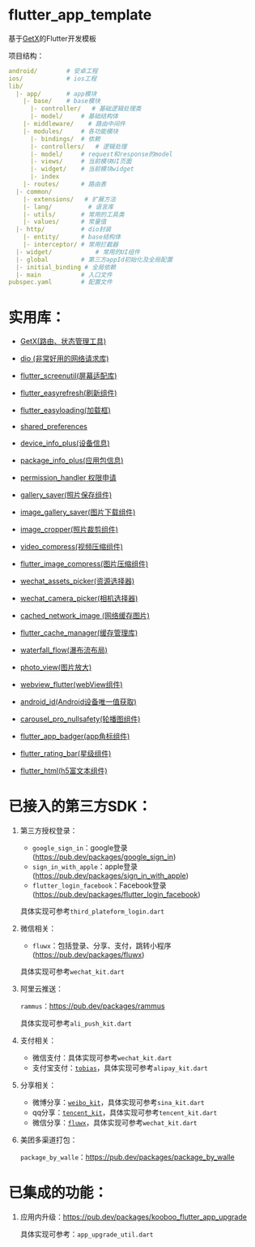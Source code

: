 # flutter_app_template

基于[GetX](https://pub.dev/packages/get)的Flutter开发模板

项目结构：

```yaml
android/ 		# 安卓工程
ios/     		# ios工程
lib/
  |- app/		# app模块
    |- base/	# base模块
      |- controller/   # 基础逻辑处理类
      |- model/		# 基础结构体
    |- middleware/    # 路由中间件
    |- modules/		# 各功能模块
      |- bindings/	# 依赖
      |- controllers/	# 逻辑处理
      |- model/		# request和response的model
      |- views/		# 当前模块UI页面
      |- widget/	# 当前模块widget
      |- index
    |- routes/		# 路由表
  |- common/
    |- extensions/ 	 # 扩展方法
    |- lang/          # 语言库
    |- utils/		# 常用的工具类
    |- values/		# 常量值
  |- http/		    # dio封装
    |- entity/	   	# base结构体
    |- interceptor/	# 常用拦截器 
  |- widget/			# 常用的UI组件
  |- global			# 第三方appId初始化及全局配置
  |- initial_binding # 全局依赖
  |- main			# 入口文件
pubspec.yaml		# 配置文件

```



# 实用库：

- [GetX(路由、状态管理工具)](https://pub.dev/packages/get)

- [dio (非常好用的网络请求库)](https://pub.dev/packages/dio)

- [flutter_screenutil(屏幕适配库)](https://pub.dev/packages/flutter_screenutil)

- [flutter_easyrefresh(刷新组件)](https://pub.dev/packages/flutter_easyrefresh)

- [flutter_easyloading(加载框)](https://pub.dev/packages/flutter_easyloading)

- [shared_preferences](https://pub.dev/packages/shared_preferences)

- [device_info_plus(设备信息)](https://pub.dev/packages/device_info_plus)

- [package_info_plus(应用包信息)](https://pub.dev/packages/package_info_plus)

- [permission_handler 权限申请](https://pub.dev/packages/permission_handler)

- [gallery_saver(照片保存组件)](https://pub.dev/packages/gallery_saver)

- [image_gallery_saver(图片下载组件)](https://pub.dev/packages/image_gallery_saver)

- [image_cropper(照片裁剪组件)](https://pub.dev/packages/image_cropper)

- [video_compress(视频压缩组件)](https://pub.dev/packages/video_compress)

- [flutter_image_compress(图片压缩组件)](https://pub.dev/packages/flutter_image_compress)

- [wechat_assets_picker(资源选择器)](https://pub.dev/packages/wechat_assets_picker)

- [wechat_camera_picker(相机选择器)](https://pub.dev/packages/wechat_camera_picker)

- [cached_network_image (网络缓存图片)](https://pub.dev/packages/cached_network_image)

- [flutter_cache_manager(缓存管理库)](https://pub.dev/packages/flutter_cache_manager)

- [waterfall_flow(瀑布流布局)](https://pub.dev/packages/waterfall_flow)

- [photo_view(图片放大)](https://pub.dev/packages/photo_view)

- [webview_flutter(webView组件)](https://pub.dev/packages/webview_flutter)

- [android_id(Android设备唯一值获取)](https://pub.dev/packages/android_id)

- [carousel_pro_nullsafety(轮播图组件)](https://pub.dev/packages/carousel_pro_nullsafety)

- [flutter_app_badger(app角标组件)](https://pub.dev/packages/flutter_app_badger)

- [flutter_rating_bar(星级组件)](https://pub.dev/packages/flutter_rating_bar)

- [flutter_html(h5富文本组件)](https://pub.dev/packages/flutter_html)

  

# 已接入的第三方SDK：

1. 第三方授权登录：

   - `google_sign_in`：google登录(https://pub.dev/packages/google_sign_in)
   - `sign_in_with_apple`：apple登录(https://pub.dev/packages/sign_in_with_apple)
   - `flutter_login_facebook`：Facebook登录(https://pub.dev/packages/flutter_login_facebook)

   具体实现可参考`third_plateform_login.dart`

2. 微信相关：

   - `fluwx`：包括登录、分享、支付，跳转小程序(https://pub.dev/packages/fluwx)

   具体实现可参考`wechat_kit.dart`

3. 阿里云推送：

   `rammus`：https://pub.dev/packages/rammus

   具体实现可参考`ali_push_kit.dart`

4. 支付相关：

   - 微信支付：具体实现可参考`wechat_kit.dart`
   - 支付宝支付：[`tobias`](https://pub.dev/packages/tobias)，具体实现可参考`alipay_kit.dart`

5. 分享相关：

   - 微博分享：[`weibo_kit`](https://pub.dev/packages/weibo_kit)，具体实现可参考`sina_kit.dart`
   - qq分享：[`tencent_kit`](https://pub.dev/packages/tencent_kit)，具体实现可参考`tencent_kit.dart`
   - 微信分享：[`fluwx`](https://pub.dev/packages/fluwx)，具体实现可参考`wechat_kit.dart`

6. 美团多渠道打包：

   `package_by_walle`：https://pub.dev/packages/package_by_walle

# 已集成的功能：

1. 应用内升级：https://pub.dev/packages/kooboo_flutter_app_upgrade

   具体实现可参考：`app_upgrade_util.dart`
